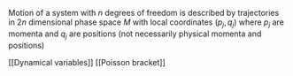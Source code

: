 Motion of a system with $n$ degrees of freedom is described by trajectories in $2n$ dimensional phase space $M$ with local coordinates $(p_{j}, q_{j})$ where $p_{j}$ are momenta and $q_{j}$ are positions (not necessarily physical momenta and positions)

[[Dynamical variables]]
[[Poisson bracket]]
